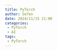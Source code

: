 ```yaml
---
title: PyTorch
author: Se7en
date: 2024/11/15 21:00
categories:
 - PyTorch
 - AI
tags:
 - PyTorch
---
```


